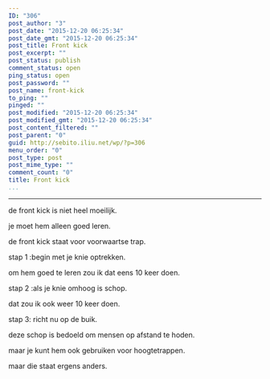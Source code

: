 ```yaml
---
ID: "306"
post_author: "3"
post_date: "2015-12-20 06:25:34"
post_date_gmt: "2015-12-20 06:25:34"
post_title: Front kick
post_excerpt: ""
post_status: publish
comment_status: open
ping_status: open
post_password: ""
post_name: front-kick
to_ping: ""
pinged: ""
post_modified: "2015-12-20 06:25:34"
post_modified_gmt: "2015-12-20 06:25:34"
post_content_filtered: ""
post_parent: "0"
guid: http://sebito.iliu.net/wp/?p=306
menu_order: "0"
post_type: post
post_mime_type: ""
comment_count: "0"
title: Front kick
...
```

---

de front kick is niet heel moeilijk.

je moet hem alleen goed leren.

de front kick staat voor voorwaartse trap.

stap 1 :begin met je knie optrekken.

om hem goed te leren zou ik dat eens 10 keer doen.

stap 2 :als je knie omhoog is schop.

dat zou ik ook weer 10 keer doen.

stap 3: richt nu op de buik.

deze schop is bedoeld om mensen op afstand te hoden.

maar je kunt hem ook gebruiken voor hoogtetrappen.

maar die staat ergens anders.
